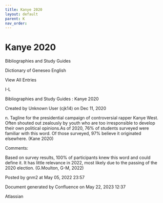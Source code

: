 ```yaml
---
title: Kanye 2020
layout: default
parent: K
nav_order:
---
```


# Kanye 2020

Bibliographies and Study Guides

Dictionary of Geneseo English

View All Entries

I-L

Bibliographies and Study Guides : Kanye 2020

Created by  Unknown User (cjk14) on Dec 11, 2020

n. Tagline for the presidential campaign of controversial rapper Kanye West. Often shouted out zealously by youth who are too irresponsible to develop their own political opinions.As of 2020, 76% of students surveyed were familiar with this word. Of those surveyed, 97% believe it originated elsewhere. (Kane 2020)

Comments:

Based on survey results, 100% of participants knew this word and could define it. It has little relevance in 2022, most likely due to the passing of the 2020 election. (G.Moulton, G-M, 2022)

Posted by gnm2 at May 05, 2022 23:57

Document generated by Confluence on May 22, 2023 12:37

Atlassian
